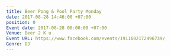 ```yaml
---
title: Beer Pong & Pool Party Monday
date: 2017-08-28 14:46:00 +07:00
position: 0
Event date: 2017-08-28 00:00:00 +07:00
Venue: Beer 2 K u
Event URL: https://www.facebook.com/events/1911602172496739/
Genre: DJ
---
```


